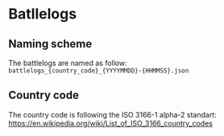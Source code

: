 # Batllelogs
## Naming scheme
The battlelogs are named as follow: ```battlelogs_{country_code}_{YYYYMMDD}-{HHMMSS}.json```
## Country code
The country code is following the ISO 3166-1 alpha-2 standart:
https://en.wikipedia.org/wiki/List_of_ISO_3166_country_codes
